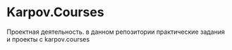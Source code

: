 # Karpov.Courses
Проектная деятельность. в данном репозитории практические задания и проекты с karpov.courses


